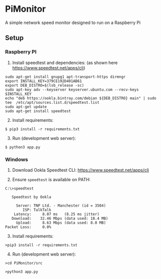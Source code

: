 # PiMonitor

A simple network speed monitor designed to run on a Raspberry Pi

## Setup

### Raspberry PI

1. Install speedtest and dependencies: (as shown here https://www.speedtest.net/apps/cli)

```
sudo apt-get install gnupg1 apt-transport-https dirmngr
export INSTALL_KEY=379CE192D401AB61
export DEB_DISTRO=$(lsb_release -sc)
sudo apt-key adv --keyserver keyserver.ubuntu.com --recv-keys $INSTALL_KEY
echo "deb https://ookla.bintray.com/debian ${DEB_DISTRO} main" | sudo tee  /etc/apt/sources.list.d/speedtest.list
sudo apt-get update
sudo apt-get install speedtest
```

2. Install requirements:

`$ pip3 install -r requirements.txt`

3. Run (development web server):

`$ python3 app.py`

### Windows

1. Download Ookla Speedtest CLI: https://www.speedtest.net/apps/cli

2. Ensure `speedtest` is available on PATH:

```
C:\>speedtest

   Speedtest by Ookla

     Server: TNP Ltd. - Manchester (id = 3504)
        ISP: TalkTalk
    Latency:     8.07 ms   (8.25 ms jitter)
   Download:    32.46 Mbps (data used: 18.4 MB)
     Upload:     8.63 Mbps (data used: 8.0 MB)
Packet Loss:     0.0%
```

3. Install requirements:

`>pip3 install -r requirements.txt`

4. Run (development web server):

`>cd PiMonitor/src`

`>python3 app.py`

